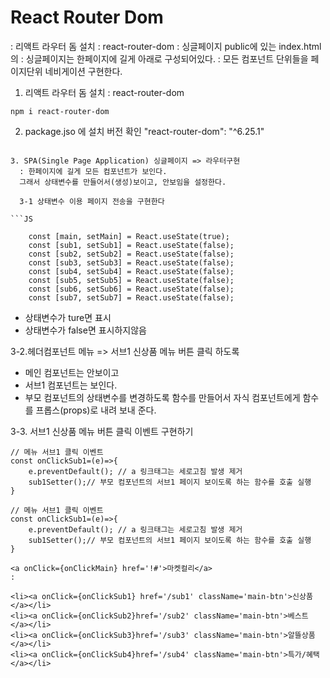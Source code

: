# React Router Dom
  : 리액트 라우터 돔 설치 : react-router-dom
  : 싱글페이지 public에 있는 index.html의
  : 싱글페이지는 한페이지에 길게 아래로 구성되어있다.
  : 모든 컴포넌트 단위들을 페이지단위 네비게이션 구현한다.

1. 리액트 라우터 돔 설치 : react-router-dom

```JS
npm i react-router-dom

```
2. package.jso 에 설치 버전 확인
  "react-router-dom": "^6.25.1"

```

3. SPA(Single Page Application) 싱글페이지 => 라우터구현
  : 한페이지에 길게 모든 컴포넌트가 보인다.
  그래서 상태변수를 만들어서(생성)보이고, 안보임을 설정한다.

  3-1 상태변수 이용 페이지 전송을 구현한다

```JS

    const [main, setMain] = React.useState(true);
    const [sub1, setSub1] = React.useState(false);
    const [sub2, setSub2] = React.useState(false);
    const [sub3, setSub3] = React.useState(false);
    const [sub4, setSub4] = React.useState(false);
    const [sub5, setSub5] = React.useState(false);
    const [sub6, setSub6] = React.useState(false);
    const [sub7, setSub7] = React.useState(false);

```

  - 상태변수가 ture면 표시
  - 상태변수가 false면 표시하지않음

  3-2.헤더컴포넌트 메뉴 => 서브1 신상품 메뉴 버튼 클릭 하도록
  - 메인 컴포넌트는 안보이고
  - 서브1 컴포넌트는 보인다.
  - 부모 컴포넌트의 상태변수를 변경하도록 함수를 만들어서 자식 컴포넌트에게
    함수를 프롭스(props)로 내려 보내 준다.

  3-3. 서브1 신상품 메뉴 버튼 클릭 이벤트 구현하기

    // 메뉴 서브1 클릭 이벤트 
    const onClickSub1=(e)=>{
        e.preventDefault(); // a 링크태그는 세로고침 발생 제거
        sub1Setter();// 부모 컴포넌트의 서브1 페이지 보이도록 하는 함수를 호출 실행
    }

    // 메뉴 서브1 클릭 이벤트 
    const onClickSub1=(e)=>{
        e.preventDefault(); // a 링크태그는 세로고침 발생 제거
        sub1Setter();// 부모 컴포넌트의 서브1 페이지 보이도록 하는 함수를 호출 실행
    }

```JSX
<a onClick={onClickMain} href='!#'>마켓컬리</a>
:

<li><a onClick={onClickSub1} href='/sub1' className='main-btn'>신상품</a></li>
<li><a onClick={onClickSub2}href='/sub2' className='main-btn'>베스트</a></li>
<li><a onClick={onClickSub3}href='/sub3' className='main-btn'>알뜰상품</a></li>
<li><a onClick={onClickSub4}href='/sub4' className='main-btn'>특가/혜택</a></li>

```




  

